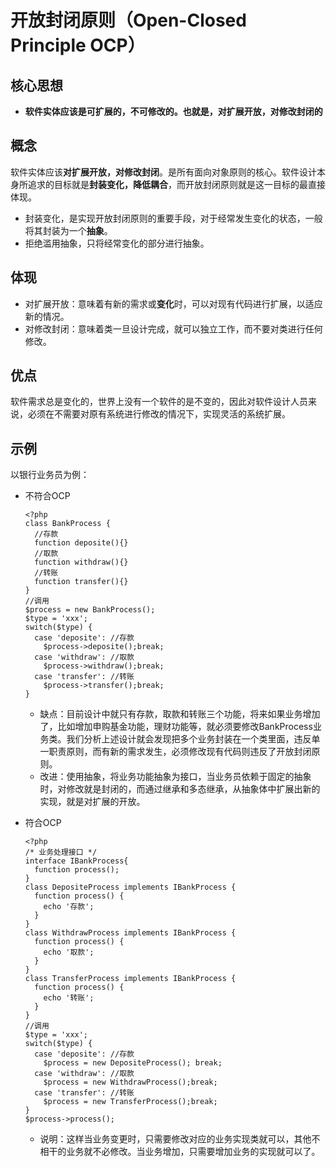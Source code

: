 # 开放封闭原则（Open-Closed Principle OCP）

## 核心思想
- **软件实体应该是可扩展的，不可修改的。也就是，对扩展开放，对修改封闭的**

## 概念
软件实体应该**对扩展开放，对修改封闭**。是所有面向对象原则的核心。软件设计本身所追求的目标就是**封装变化，降低耦合**，而开放封闭原则就是这一目标的最直接体现。
  + 封装变化，是实现开放封闭原则的重要手段，对于经常发生变化的状态，一般将其封装为一个**抽象**。
  + 拒绝滥用抽象，只将经常变化的部分进行抽象。

## 体现
  + 对扩展开放：意味着有新的需求或**变化**时，可以对现有代码进行扩展，以适应新的情况。
  + 对修改封闭：意味着类一旦设计完成，就可以独立工作，而不要对类进行任何修改。


## 优点
软件需求总是变化的，世界上没有一个软件的是不变的，因此对软件设计人员来说，必须在不需要对原有系统进行修改的情况下，实现灵活的系统扩展。
    
## 示例
以银行业务员为例：
- 不符合OCP

      <?php
      class BankProcess {
        //存款
        function deposite(){}
        //取款
        function withdraw(){}
        //转账
        function transfer(){}
      }
      //调用
      $process = new BankProcess();
      $type = 'xxx';
      switch($type) {
        case 'deposite': //存款
          $process->deposite();break;
        case 'withdraw': //取款
          $process->withdraw();break;
        case 'transfer': //转账
          $process->transfer();break;
      }

    - 缺点：目前设计中就只有存款，取款和转账三个功能，将来如果业务增加了，比如增加申购基金功能，理财功能等，就必须要修改BankProcess业务类。我们分析上述设计就会发现把多个业务封装在一个类里面，违反单一职责原则，而有新的需求发生，必须修改现有代码则违反了开放封闭原则。
    - 改进：使用抽象，将业务功能抽象为接口，当业务员依赖于固定的抽象时，对修改就是封闭的，而通过继承和多态继承，从抽象体中扩展出新的实现，就是对扩展的开放。

- 符合OCP
  
      <?php
      /* 业务处理接口 */
      interface IBankProcess{
        function process();
      }
      class DepositeProcess implements IBankProcess {
        function process() {
          echo '存款';
        }
      }    
      class WithdrawProcess implements IBankProcess {
        function process() {
          echo '取款';
        }
      }    
      class TransferProcess implements IBankProcess {
        function process() {
          echo '转账';
        }
      }    
      //调用
      $type = 'xxx';
      switch($type) {
        case 'deposite': //存款
          $process = new DepositeProcess(); break;
        case 'withdraw': //取款
          $process = new WithdrawProcess();break;
        case 'transfer': //转账
          $process = new TransferProcess();break;
      }  
      $process->process();

    - 说明：这样当业务变更时，只需要修改对应的业务实现类就可以，其他不相干的业务就不必修改。当业务增加，只需要增加业务的实现就可以了。



